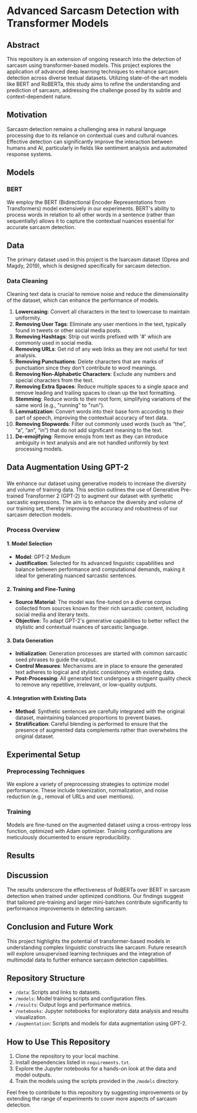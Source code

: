 # Advanced Sarcasm Detection with Transformer Models

## Abstract
This repository is an extension of ongoing research into the detection of sarcasm using transformer-based models. This project explores the application of advanced deep learning techniques to enhance sarcasm detection across diverse textual datasets. Utilizing state-of-the-art models like BERT and RoBERTa, this study aims to refine the understanding and prediction of sarcasm, addressing the challenge posed by its subtle and context-dependent nature.

## Motivation
Sarcasm detection remains a challenging area in natural language processing due to its reliance on contextual cues and cultural nuances. Effective detection can significantly improve the interaction between humans and AI, particularly in fields like sentiment analysis and automated response systems.

## Models
### BERT
We employ the BERT (Bidirectional Encoder Representations from Transformers) model extensively in our experiments. BERT's ability to process words in relation to all other words in a sentence (rather than sequentially) allows it to capture the contextual nuances essential for accurate sarcasm detection.

## Data
The primary dataset used in this project is the Isarcasm dataset (Oprea and Magdy, 2019), which is designed specifically for sarcasm detection.

### Data Cleaning
Cleaning text data is crucial to remove noise and reduce the dimensionality of the dataset, which can enhance the performance of models.

1. **Lowercasing**: Convert all characters in the text to lowercase to maintain uniformity.
2. **Removing User Tags**: Eliminate any user mentions in the text, typically found in tweets or other social media posts.
3. **Removing Hashtags**: Strip out words prefixed with '#' which are commonly used in social media.
4. **Removing URLs**: Get rid of any web links as they are not useful for text analysis.
5. **Removing Punctuations**: Delete characters that are marks of punctuation since they don't contribute to word meanings.
6. **Removing Non-Alphabetic Characters**: Exclude any numbers and special characters from the text.
7. **Removing Extra Spaces**: Reduce multiple spaces to a single space and remove leading and trailing spaces to clean up the text formatting.
8. **Stemming**: Reduce words to their root form, simplifying variations of the same word (e.g., "running" to "run").
9. **Lemmatization**: Convert words into their base form according to their part of speech, improving the contextual accuracy of text data.
10. **Removing Stopwords**: Filter out commonly used words (such as “the”, “a”, “an”, “in”) that do not add significant meaning to the text.
11. **De-emojifying**: Remove emojis from text as they can introduce ambiguity in text analysis and are not handled uniformly by text processing models.


## Data Augmentation Using GPT-2
###
We enhance our dataset using generative models to increase the diversity and volume of training data. This section outlines the use of Generative Pre-trained Transformer 2 (GPT-2) to augment our dataset with synthetic sarcastic expressions. The aim is to enhance the diversity and volume of our training set, thereby improving the accuracy and robustness of our sarcasm detection models.

### Process Overview

#### 1. **Model Selection**
- **Model**: GPT-2 Medium
- **Justification**: Selected for its advanced linguistic capabilities and balance between performance and computational demands, making it ideal for generating nuanced sarcastic sentences.

#### 2. **Training and Fine-Tuning**
- **Source Material**: The model was fine-tuned on a diverse corpus collected from sources known for their rich sarcastic content, including social media and literary texts.
- **Objective**: To adapt GPT-2's generative capabilities to better reflect the stylistic and contextual nuances of sarcastic language.

#### 3. **Data Generation**
- **Initialization**: Generation processes are started with common sarcastic seed phrases to guide the output.
- **Control Measures**: Mechanisms are in place to ensure the generated text adheres to logical and stylistic consistency with existing data.
- **Post-Processing**: All generated text undergoes a stringent quality check to remove any repetitive, irrelevant, or low-quality outputs.

#### 4. **Integration with Existing Data**
- **Method**: Synthetic sentences are carefully integrated with the original dataset, maintaining balanced proportions to prevent biases.
- **Stratification**: Careful blending is performed to ensure that the presence of augmented data complements rather than overwhelms the original dataset.


## Experimental Setup

### Preprocessing Techniques
We explore a variety of preprocessing strategies to optimize model performance. These include tokenization, normalization, and noise reduction (e.g., removal of URLs and user mentions).

### Training
Models are fine-tuned on the augmented dataset using a cross-entropy loss function, optimized with Adam optimizer. Training configurations are meticulously documented to ensure reproducibility.

## Results


## Discussion
The results underscore the effectiveness of RoBERTa over BERT in sarcasm detection when trained under optimized conditions. Our findings suggest that tailored pre-training and larger mini-batches contribute significantly to performance improvements in detecting sarcasm.

## Conclusion and Future Work
This project highlights the potential of transformer-based models in understanding complex linguistic constructs like sarcasm. Future research will explore unsupervised learning techniques and the integration of multimodal data to further enhance sarcasm detection capabilities.

## Repository Structure

- `/data`: Scripts and links to datasets.
- `/models`: Model training scripts and configuration files.
- `/results`: Output logs and performance metrics.
- `/notebooks`: Jupyter notebooks for exploratory data analysis and results visualization.
- `/augmentation`: Scripts and models for data augmentation using GPT-2.

## How to Use This Repository

1. Clone the repository to your local machine.
2. Install dependencies listed in `requirements.txt`.
3. Explore the Jupyter notebooks for a hands-on look at the data and model outputs.
4. Train the models using the scripts provided in the `/models` directory.


Feel free to contribute to this repository by suggesting improvements or by extending the range of experiments to cover more aspects of sarcasm detection.
